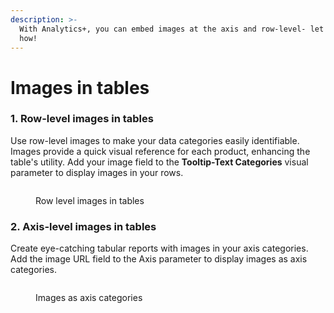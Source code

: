 ```yaml
---
description: >-
  With Analytics+, you can embed images at the axis and row-level- let's see
  how!
---
```


# Images in tables

### 1. **Row-level images in tables**

Use row-level images to make your data categories easily identifiable. Images provide a quick visual reference for each product, enhancing the table's utility. Add your image field to the **Tooltip-Text Categories** visual parameter to display images in your rows.

<figure><img src="../../.gitbook/assets/image (1571).png" alt=""><figcaption><p>Row level images in tables</p></figcaption></figure>

### 2. Axi&#x73;**-level images in tables**

Create eye-catching tabular reports with images in your axis categories. Add the image URL field to the Axis parameter to display images as axis categories.

<figure><img src="../../.gitbook/assets/image (1572).png" alt=""><figcaption><p>Images as axis categories</p></figcaption></figure>
